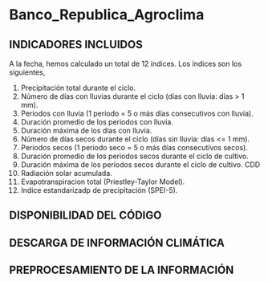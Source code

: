 # Banco_Republica_Agroclima

## INDICADORES INCLUIDOS

A la fecha, hemos calculado un total de 12 índices. Los índices son los siguientes,

1. Precipitación total durante el ciclo.
2. Número de días con lluvias durante el ciclo (días con lluvia: días > 1 mm).
3. Periodos con lluvia (1 periodo = 5 o más días consecutivos con lluvia).
4. Duración promedio de los periodos con lluvia.
5. Duración máxima de los días con lluvia.
6. Número de días secos durante el ciclo (días sin lluvia: días <= 1 mm).
7. Periodos secos (1 periodo seco = 5 o más días consecutivos secos).
8. Duración promedio de los periodos secos durante el ciclo de cultivo.
9. Duración máxima de los periodos secos durante el ciclo de cultivo. CDD
10. Radiación solar acumulada.
11. Evapotranspiracion total (Priestley-Taylor Model).
12. Indice estandarizadp de precipitación (SPEI-5).

## DISPONIBILIDAD DEL CÓDIGO 

## DESCARGA DE INFORMACIÓN CLIMÁTICA

## PREPROCESAMIENTO DE LA INFORMACIÓN 


